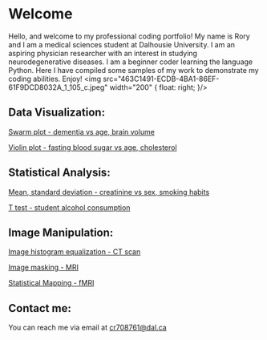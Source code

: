 # Welcome 

Hello, and welcome to my professional coding portfolio! My name is Rory and I am a medical sciences student at Dalhousie University. I am an aspiring physician researcher with an interest in studying neurodegenerative diseases. I am a beginner coder learning the language Python. Here I have compiled some samples of my work to demonstrate my coding abilities. Enjoy! 
<img src="463C1491-ECDB-4BA1-86EF-61F9DCD8032A_1_105_c.jpeg" width="200" {
  float: right;
}/>

## Data Visualization:

[Swarm plot - dementia vs age, brain volume](Alzheimer's_MRI.md)

[Violin plot - fasting blood sugar vs age, cholesterol](FBS_vs_Age_and_Cholesterol.md)

## Statistical Analysis:

[Mean, standard deviation - creatinine vs sex, smoking habits](Heart_Failure.md)

[T test - student alcohol consumption](Student_Alcohol.md)

## Image Manipulation:

[Image histogram equalization - CT scan](CT_equalizing.md)

[Image masking - MRI](Image_masking.md)

[Statistical Mapping - fMRI](fMRI_stat_map.md)

## Contact me:
You can reach me via email at
[cr708761@dal.ca](mailto:cr708761@dal.ca)
